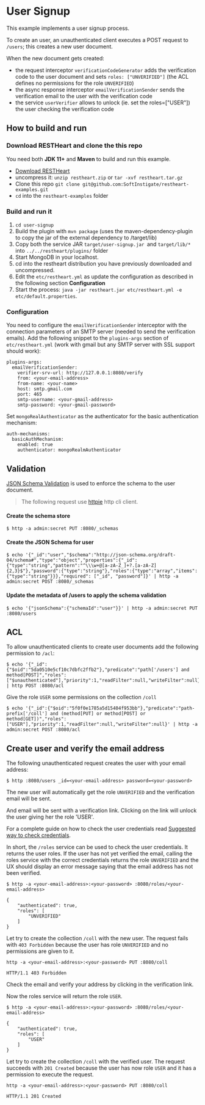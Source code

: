 # User Signup

This example implements a user signup process.

To create an user, an unauthenticated client executes a POST request to `/users`; this  creates a new user document.

When the new document gets created:

- the request interceptor `verificationCodeGenerator` adds the verification code to the user document and sets `roles: ["UNVERIFIED"]` (the ACL defines no permissions for the role `UNVERIFIED`)
- the async response interceptor `emailVerificationSender` sends the verification email to the user with the verification code
- the service `userVerifier` allows to unlock (ie. set the roles=["USER"]) the user checking the verification code

## How to build and run

### Download RESTHeart and clone the this repo

You need both **JDK 11+** and **Maven** to build and run this example.

-   [Download RESTHeart](https://github.com/SoftInstigate/restheart/releases/)
-   uncompress it: `unzip restheart.zip` or `tar -xvf restheart.tar.gz`
-   Clone this repo `git clone git@github.com:SoftInstigate/restheart-examples.git`
-   `cd` into the `restheart-examples` folder

### Build and run it

1. `cd user-signup`
1. Build the plugin with `mvn package` (uses the maven-dependency-plugin to copy the jar of the external dependency to /target/lib)
1. Copy both the service JAR `target/user-signup.jar `and `target/lib/*` into `../../restheart/plugins/` folder
1. Start MongoDB in your localhost.
1. cd into the restheart distribution you have previously downloaded and uncompressed.
1. Edit the `etc/restheart.yml` as update the configuration as described in the following section **Configuration**
1. Start the process: `java -jar restheart.jar etc/restheart.yml -e etc/default.properties`.

### Configuration

You need to configure the `emailVerificationSender` interceptor with the connection parameters of an SMTP server (needed to send the verification emails). Add the following snippet to the `plugins-args` section of `etc/restheart.yml` (work with gmail but any SMTP server with SSL support should work):

```
plugins-args:
  emailVerificationSender:
    verifier-srv-url: http://127.0.0.1:8080/verify
    from: <your-email-address>
    from-name: <your-name>
    host: smtp.gmail.com
    port: 465
    smtp-username: <your-gmail-address>
    smtp-password: <your-gmail-password>
```

Set `mongoRealAuthenticator` as the authenticator for the basic authentication mechanism:

```
auth-mechanisms:
  basicAuthMechanism:
    enabled: true
    authenticator: mongoRealmAuthenticator
```

## Validation

[JSON Schema Validation](https://restheart.org/docs/json-schema-validation/) is used to enforce the schema to the user document.

> The following request use [httpie](https://httpie.org) http cli client.


#### Create the schema store

```
$ http -a admin:secret PUT :8080/_schemas
```


#### Create the JSON Schema for user

```
$ echo '{"_id":"user","$schema":"http://json-schema.org/draft-04/schema#","type":"object","properties":{"_id":{"type":"string","pattern":"^\\\w+@[a-zA-Z_]+?.[a-zA-Z]{2,3}$"},"password":{"type":"string"},"roles":{"type":"array","items":{"type":"string"}}},"required": ["_id", "password"]}' | http -a admin:secret POST :8080/_schemas
```


#### Update the metadata of /users to apply the schema validation

```
$ echo '{"jsonSchema":{"schemaId":"user"}}' | http -a admin:secret PUT :8080/users
```

## ACL

To allow unauthenticated clients to create user documents add the following permission to `/acl`:

```
$ echo '{"_id":{"$oid":"5da0510e5cf10c7dbfc2ffb2"},"predicate":"path['/users'] and method[POST]","roles":["$unauthenticated"],"priority":1,"readFilter":null,"writeFilter":null}' | http POST :8080/acl
```

Give the role `USER` some permissions on the collection `/coll`

```
$ echo '{"_id":{"$oid":"5f0f0e1785a5d15404f953bb"},"predicate":"path-prefix['/coll'] and (method[PUT] or method[POST] or method[GET])","roles":["USER"],"priority":1,"readFilter":null,"writeFilter":null}' | http -a admin:secret POST :8080/acl
```

## Create user and verify the email address 

The following unauthenticated request creates the user with your email address:

```
$ http :8080/users _id=<your-email-address> password=<your-password>
```

The new user will automatically get the role `UNVERIFIED` and the verification email will be sent.

And email will be sent with a verification link. Clicking on the link will unlock the user giving her the role 'USER'.

For a complete guide on how to check the user credentials read [Suggested way to check credentials](https://restheart.org/docs/security/how-clients-authenticate/#suggested-way-to-check-credentials).

In short, the `/roles` service can be used to check the user credentials. It returns the user roles. If the user has not yet verified the email, calling the roles service with the correct credentials returns the role `UNVERIFIED` and the UX should display an error message saying that the email address has not been verified.

```
$ http -a <your-email-address>:<your-password> :8080/roles/<your-email-address>

{
    "authenticated": true, 
    "roles": [
        "UNVERIFIED"
    ]
}
```

Let try to create the collection `/coll` with the new user. The request fails with `403 Forbidden` because the user has role `UNVERIFIED` and no permissions are given to it.

```
http -a <your-email-address>:<your-password> PUT :8080/coll

HTTP/1.1 403 Forbidden
```

Check the email and verify your address by clicking in the verification link. 

Now the roles service will return the role `USER`. 

```
$ http -a <your-email-address>:<your-password> :8080/roles/<your-email-address>

{
    "authenticated": true, 
    "roles": [
        "USER"
    ]
}
```

Let try to create the collection `/coll` with the verified user. The request succeeds with `201 Created` because the user has now role `USER` and it has a permission to execute the request.

```
http -a <your-email-address>:<your-password> PUT :8080/coll

HTTP/1.1 201 Created
```
